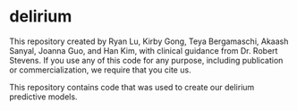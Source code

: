 # delirium

This repository created by Ryan Lu, Kirby Gong, Teya Bergamaschi, Akaash Sanyal, Joanna Guo, and Han Kim, with clinical guidance from Dr. Robert Stevens. 
If you use any of this code for any purpose, including publication or commercialization, we require that you cite us. 

This repository contains code that was used to create our delirium predictive models. 
